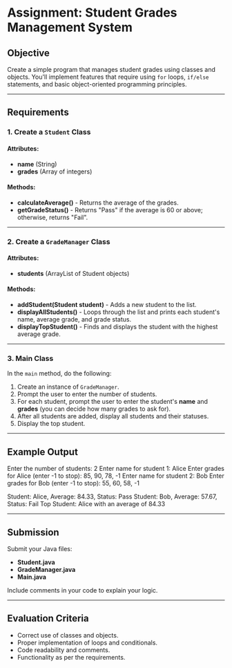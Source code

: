 # Assignment: Student Grades Management System

## Objective
Create a simple program that manages student grades using classes and objects. You'll implement features that require using `for` loops, `if/else` statements, and basic object-oriented programming principles.

---

## Requirements

### 1. Create a `Student` Class  
#### Attributes:  
- **name** (String)  
- **grades** (Array of integers)  

#### Methods:  
- **calculateAverage()** - Returns the average of the grades.  
- **getGradeStatus()** - Returns "Pass" if the average is 60 or above; otherwise, returns "Fail".  

---

### 2. Create a `GradeManager` Class  
#### Attributes:  
- **students** (ArrayList of Student objects)  

#### Methods:  
- **addStudent(Student student)** - Adds a new student to the list.  
- **displayAllStudents()** - Loops through the list and prints each student's name, average grade, and grade status.  
- **displayTopStudent()** - Finds and displays the student with the highest average grade.  

---

### 3. Main Class  

In the `main` method, do the following:  
1. Create an instance of `GradeManager`.  
2. Prompt the user to enter the number of students.  
3. For each student, prompt the user to enter the student's **name** and **grades** (you can decide how many grades to ask for).  
4. After all students are added, display all students and their statuses.  
5. Display the top student.  

---

## Example Output  

Enter the number of students: 2
Enter name for student 1: Alice
Enter grades for Alice (enter -1 to stop): 85, 90, 78, -1
Enter name for student 2: Bob
Enter grades for Bob (enter -1 to stop): 55, 60, 58, -1

Student: Alice, Average: 84.33, Status: Pass
Student: Bob, Average: 57.67, Status: Fail
Top Student: Alice with an average of 84.33


---

## Submission  
Submit your Java files:  
- **Student.java**  
- **GradeManager.java**  
- **Main.java**  

Include comments in your code to explain your logic.  

---

## Evaluation Criteria  
- Correct use of classes and objects.  
- Proper implementation of loops and conditionals.  
- Code readability and comments.  
- Functionality as per the requirements.  
